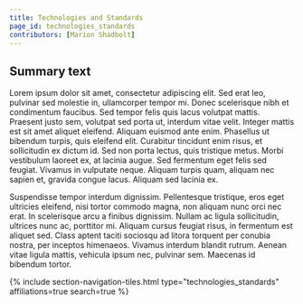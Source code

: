 ```yaml
---
title: Technologies and Standards
page_id: technologies_standards
contributors: [Marion Shadbolt]
---
```


## Summary text

Lorem ipsum dolor sit amet, consectetur adipiscing elit. Sed erat leo, pulvinar sed molestie in, ullamcorper tempor mi. Donec scelerisque nibh et condimentum faucibus. Sed tempor felis quis lacus volutpat mattis. Praesent justo sem, volutpat sed porta ut, interdum vitae velit. Integer mattis est sit amet aliquet eleifend. Aliquam euismod ante enim. Phasellus ut bibendum turpis, quis eleifend elit. Curabitur tincidunt enim risus, et sollicitudin ex dictum id. Sed non porta lectus, quis tristique metus. Morbi vestibulum laoreet ex, at lacinia augue. Sed fermentum eget felis sed feugiat. Vivamus in vulputate neque. Aliquam turpis quam, aliquam nec sapien et, gravida congue lacus. Aliquam sed lacinia ex.

Suspendisse tempor interdum dignissim. Pellentesque tristique, eros eget ultricies eleifend, nisi tortor commodo magna, non aliquam nunc orci nec erat. In scelerisque arcu a finibus dignissim. Nullam ac ligula sollicitudin, ultrices nunc ac, porttitor mi. Aliquam cursus feugiat risus, in fermentum est aliquet sed. Class aptent taciti sociosqu ad litora torquent per conubia nostra, per inceptos himenaeos. Vivamus interdum blandit rutrum. Aenean vitae ligula mattis, vehicula ipsum nec, pulvinar sem. Maecenas id bibendum tortor.

{% include section-navigation-tiles.html type="technologies_standards" affiliations=true search=true %}